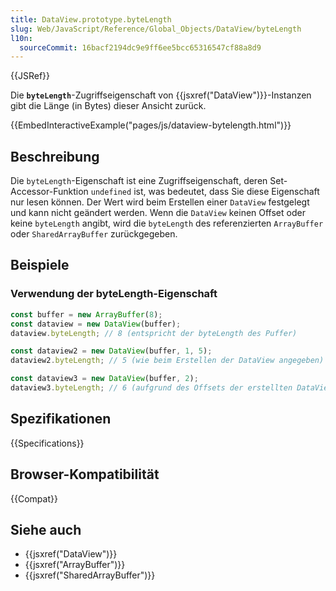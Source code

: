 ```yaml
---
title: DataView.prototype.byteLength
slug: Web/JavaScript/Reference/Global_Objects/DataView/byteLength
l10n:
  sourceCommit: 16bacf2194dc9e9ff6ee5bcc65316547cf88a8d9
---
```


{{JSRef}}

Die **`byteLength`**-Zugriffseigenschaft von {{jsxref("DataView")}}-Instanzen gibt die Länge (in Bytes) dieser Ansicht zurück.

{{EmbedInteractiveExample("pages/js/dataview-bytelength.html")}}

## Beschreibung

Die `byteLength`-Eigenschaft ist eine Zugriffseigenschaft, deren Set-Accessor-Funktion `undefined` ist, was bedeutet, dass Sie diese Eigenschaft nur lesen können. Der Wert wird beim Erstellen einer `DataView` festgelegt und kann nicht geändert werden. Wenn die `DataView` keinen Offset oder keine `byteLength` angibt, wird die `byteLength` des referenzierten `ArrayBuffer` oder `SharedArrayBuffer` zurückgegeben.

## Beispiele

### Verwendung der byteLength-Eigenschaft

```js
const buffer = new ArrayBuffer(8);
const dataview = new DataView(buffer);
dataview.byteLength; // 8 (entspricht der byteLength des Puffer)

const dataview2 = new DataView(buffer, 1, 5);
dataview2.byteLength; // 5 (wie beim Erstellen der DataView angegeben)

const dataview3 = new DataView(buffer, 2);
dataview3.byteLength; // 6 (aufgrund des Offsets der erstellten DataView)
```

## Spezifikationen

{{Specifications}}

## Browser-Kompatibilität

{{Compat}}

## Siehe auch

- {{jsxref("DataView")}}
- {{jsxref("ArrayBuffer")}}
- {{jsxref("SharedArrayBuffer")}}
